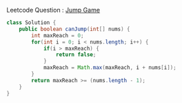 Leetcode Question : [Jump Game](https://leetcode.com/problems/jump-game/)
```java
class Solution {
    public boolean canJump(int[] nums) {
        int maxReach = 0;
        for(int i = 0; i < nums.length; i++) {
            if(i > maxReach) {
                return false;
            }
            maxReach = Math.max(maxReach, i + nums[i]);
        }
        return maxReach >= (nums.length - 1);
    }
}
```
